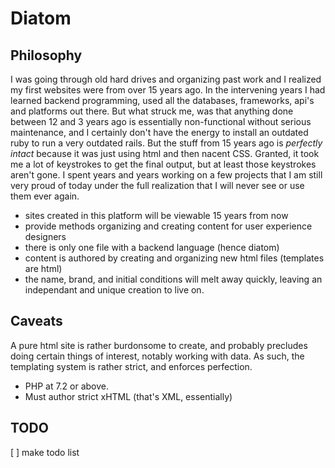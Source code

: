 # Diatom

## Philosophy

I was going through old hard drives and organizing past work and I realized my first websites were from over 15 years ago. In the intervening years I had learned backend programming, used all the databases, frameworks, api's and platforms out there. But what struck me, was that anything done between 12 and 3 years ago is essentially non-functional without serious maintenance, and I certainly don't have the energy to install an outdated ruby to run a very outdated rails. But the stuff from 15 years ago is *perfectly intact* because it was just using html and then nacent CSS. Granted, it took me a lot of keystrokes to get the final output, but at least those keystrokes aren't gone. I spent years and years working on a few projects that I am still very proud of today under the full realization that I will never see or use them ever again. 

- sites created in this platform will be viewable 15 years from now
- provide methods organizing and creating content for user experience designers
- there is only one file with a backend language (hence diatom)
- content is authored by creating and organizing new html files (templates are html)
- the name, brand, and initial conditions will melt away quickly, leaving an independant and unique creation to live on.



## Caveats

A pure html site is rather burdonsome to create, and probably precludes doing certain things of interest, notably working with data. As such, the templating system is rather strict, and enforces perfection.

- PHP at 7.2 or above.
- Must author strict xHTML (that's XML, essentially)


## TODO

[ ] make todo list